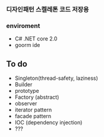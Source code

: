 ### 디자인패턴 스켈레톤 코드 저장용

### enviroment

* C# .NET core 2.0
* goorm ide

## To do

* Singleton(thread-safety, laziness)
* Builder
* prototype
* Factory (abstract)
* observer 
* iterator pattern
* facade pattern
* IOC (dependency injection)
* ???
